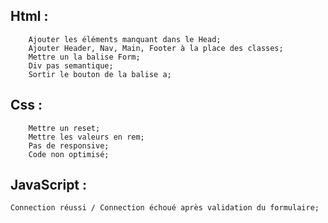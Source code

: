 ## Html : 
        Ajouter les éléments manquant dans le Head;
        Ajouter Header, Nav, Main, Footer à la place des classes;
        Mettre un la balise Form;
        Div pas semantique;
        Sortir le bouton de la balise a;
## Css :   
        Mettre un reset;
        Mettre les valeurs en rem;
        Pas de responsive;
        Code non optimisé;
        
## JavaScript : 
    Connection réussi / Connection échoué après validation du formulaire;
